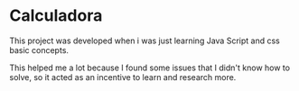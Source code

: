 # Calculadora

This project was developed when i was just learning Java Script and css basic concepts.

This helped me a lot because I found some issues that I didn't know how to solve, so it acted as an incentive to learn and research more.
